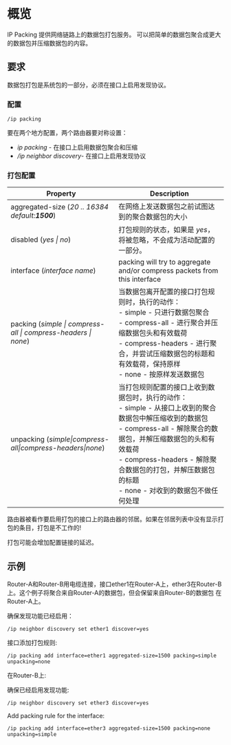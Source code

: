 # 概览

IP Packing 提供网络链路上的数据包打包服务。 可以把简单的数据包聚合成更大的数据包并压缩数据包的内容。

## 要求

数据包打包是系统包的一部分，必须在接口上启用发现协议。

### 配置

`/ip packing`

要在两个地方配置，两个路由器要对称设置：

- _ip packing_ - 在接口上启用数据包聚合和压缩
- _/ip neighbor discovery_- 在接口上启用发现协议

### 打包配置

| Property                                                                                                                                                                                                                                                                               | Description                                                                                                                                                                                                                                                                            |
| -------------------------------------------------------------------------------------------------------------------------------------------------------------------------------------------------------------------------------------------------------------------------------------- | -------------------------------------------------------------------------------------------------------------------------------------------------------------------------------------------------------------------------------------------------------------------------------------- |
| aggregated-size (_20 .. 16384 default:**1500**_)                                                                                                                                                                                                                                       | 在网络上发送数据包之前试图达到的聚合数据包的大小                                                                                                                                                                                                                                       |
| disabled (_yes                                   \| no_)                                                                                                                                                                                                                               | 打包规则的状态，如果是 _yes_，将被忽略，不会成为活动配置的一部分。                                                                                                                                                                                                                     |
| interface (_interface name_)                                                                                                                                                                                                                                                           | packing will try to aggregate and/or compress packets from this interface                                                                                                                                                                                                              |
| packing (_simple                                 \| compress-all                                                                                           \| compress-headers                                                                                               \| none_) | 当数据包离开配置的接口打包规则时，执行的动作：<br>- simple - 只进行数据包聚合<br>- compress-all - 进行聚合并压缩数据包头和有效载荷<br>- compress-headers - 进行聚合，并尝试压缩数据包的标题和有效载荷，保持原样<br>- none - 按原样发送数据包                                           |
| unpacking (_simple\|compress-all\|compress-headers\|none_)                                                                                                                                                                                                                             | 当打包规则配置的接口上收到数据包时，执行的动作：<br>- simple - 从接口上收到的聚合数据包中解压缩收到的数据包<br>- compress-all - 解除聚合的数据包，并解压缩数据包的头和有效载荷<br>- compress-headers - 解除聚合数据包的打包，并解压数据包的标题<br>- none - 对收到的数据包不做任何处理 |

路由器被看作要启用打包的接口上的路由器的邻居。如果在邻居列表中没有显示打包的条目，打包是不工作的!

打包可能会增加配置链接的延迟。

## 示例

Router-A和Router-B用电缆连接，接口ether1在Router-A上，ether3在Router-B上。这个例子将聚合来自Router-A的数据包，但会保留来自Router-B的数据包 在Router-A上。

确保发现功能已经启用：

`/ip neighbor discovery set ether1 discover=yes`

接口添加打包规则:

`/ip packing add interface=ether1 aggregated-size=1500 packing=simple unpacking=none`

在Router-B上:

确保已经启用发现功能:

`/ip neighbor discovery set ether3 discover=yes`

Add packing rule for the interface:

`/ip packing add interface=ether3 aggregated-size=1500 packing=none unpacking=simple`
